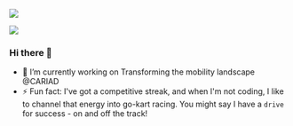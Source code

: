 <a href="https://github.com/digitalcrab"><img src="https://img.shields.io/github/followers/digitalcrab?label=Follow&style=social"></a>

<img align='center' src="https://github-readme-stats.vercel.app/api?username=digitalcrab&count_private=true&show_icons=true">

### Hi there 👋

- 🔭 I’m currently working on Transforming the mobility landscape @CARIAD
- ⚡ Fun fact: I've got a competitive streak, and when I'm not coding, I like to channel that energy into go-kart racing. You might say I have a `drive` for success - on and off the track!

<!--
**digitalcrab/digitalcrab** is a ✨ _special_ ✨ repository because its `README.md` (this file) appears on your GitHub profile.

Here are some ideas to get you started:

- 🔭 I’m currently working on ...
- 🌱 I’m currently learning ...
- 👯 I’m looking to collaborate on ...
- 🤔 I’m looking for help with ...
- 💬 Ask me about ...
- 📫 How to reach me: ...
- 😄 Pronouns: ...

-->
